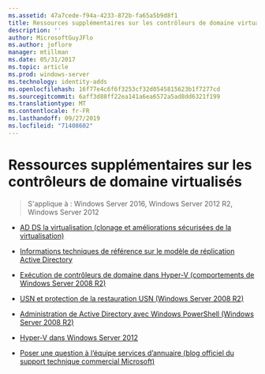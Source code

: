 ```yaml
---
ms.assetid: 47a7cede-f94a-4233-872b-fa65a5b9d8f1
title: Ressources supplémentaires sur les contrôleurs de domaine virtualisés
description: ''
author: MicrosoftGuyJFlo
ms.author: joflore
manager: mtillman
ms.date: 05/31/2017
ms.topic: article
ms.prod: windows-server
ms.technology: identity-adds
ms.openlocfilehash: 16f77e4c6f6f3253cf32d0545815623b1f7277cd
ms.sourcegitcommit: 6aff3d88ff22ea141a6ea6572a5ad8dd6321f199
ms.translationtype: MT
ms.contentlocale: fr-FR
ms.lasthandoff: 09/27/2019
ms.locfileid: "71408602"
---
```

# <a name="virtualized-domain-controller-additional-resources"></a>Ressources supplémentaires sur les contrôleurs de domaine virtualisés

>S'applique à : Windows Server 2016, Windows Server 2012 R2, Windows Server 2012

  
-   [AD DS la virtualisation (clonage et améliorations sécurisées de la virtualisation)](https://go.microsoft.com/fwlink/p/?LinkID=238316)  
  
-   [Informations techniques de référence sur le modèle de réplication Active Directory](https://technet.microsoft.com/library/cc782376(v=ws.10).aspx)  
  
-   [Exécution de contrôleurs de domaine dans Hyper-V (comportements de Windows Server 2008 R2)](https://technet.microsoft.com/library/dd363553(v=ws.10).aspx)  
  
-   [USN et protection de la restauration USN (Windows Server 2008 R2)](https://technet.microsoft.com/library/d2cae85b-41ac-497f-8cd1-5fbaa6740ffe(v=ws.10))  
  
-   [Administration de Active Directory avec Windows PowerShell (Windows Server 2008 R2)](https://technet.microsoft.com/library/dd378937(WS.10).aspx)  
  
-   [Hyper-V dans Windows Server 2012](https://technet.microsoft.com/library/hh831531.aspx)  
  
-   [Poser une question à l’équipe services d’annuaire (blog officiel du support technique commercial Microsoft)](http://blogs.technet.com/b/askds)  
  


